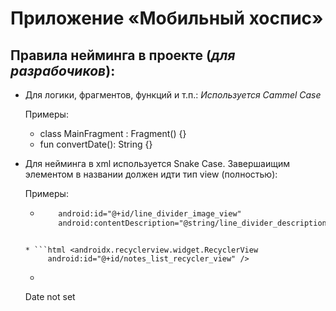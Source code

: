 # Приложение «Мобильный хоспис»
## Правила нейминга в проекте (*для разрабочиков*):
* Для логики, фрагментов, функций и т.п.:
*Используется Cammel Case*

  Примеры:
  * class MainFragment : Fragment() {}
  * fun convertDate(): String {}
* Для нейминга в xml используется Snake Case. Завершаищим элементом в названии должен идти тип view (полностью):
  
  Примеры:
    * ```html <ImageView
          android:id="@+id/line_divider_image_view"
          android:contentDescription="@string/line_divider_description" />
    ```

    * ```html <androidx.recyclerview.widget.RecyclerView
         android:id="@+id/notes_list_recycler_view" />
    ```
  
    * ```html
    <string name="date_not_set">Date not set</string>
    ```

